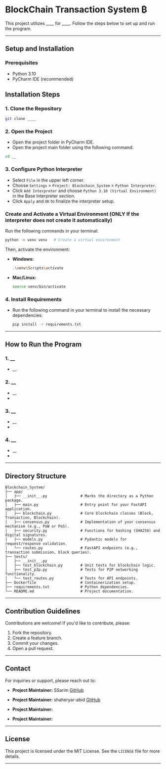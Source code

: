 # BlockChain Transaction System ₿

This project utilizes ____ for ____. Follow the steps below to set up and run the program.

---

## Setup and Installation

### Prerequisites
- Python 3.10
- PyCharm IDE (recommended)



## Installation Steps
### 1. **Clone the Repository**
   ```bash
   git clone ____
   ```
### 2. **Open the Project**
   - Open the project folder in PyCharm IDE.
   - Open the project main folder using the following command:
   ```bash
   cd __
   ```

### 3. **Configure Python Interpreter**
   - Select `File` in the upper left corner.
   - Choose `Settings` > `Project: Blockchain_System` > `Python Interpreter`.
   - Click `Add Interpreter` and choose `Python 3.10 (Virtual Environment)` in the Base Interpreter section.
   - Click `Apply` and `OK` to finalize the interpreter setup.

###  Create and Activate a Virtual Environment (ONLY If the interpreter does not create it automatically)
Run the following commands in your terminal:
```bash
python -m venv venv   # Create a virtual environment
```
Then, activate the environment:
- **Windows:**
  ```bash
  .\venv\Scripts\activate
  ```
- **Mac/Linux:**
  ```bash
  source venv/bin/activate
  ```

### 4. **Install Requirements**
   - Run the following command in your terminal to install the necessary dependencies:
     ```bash
     pip install -r requirements.txt
     ```

---

## How to Run the Program

### 1. __
- __

### 2. __
- __
- 
### 3. __
- __
- 

### 4. __
- __
- 

---

## **Directory Structure**
```
Blockchain_System/
├── app/
│   ├── __init__.py               # Marks the directory as a Python package.
│   ├── main.py                   # Entry point for your FastAPI application.
│   ├── blockchain.py             # Core blockchain classes (Block, Transaction, Blockchain).
│   ├── consensus.py              # Implementation of your consensus mechanism (e.g., PoW or PoS).
│   ├── security.py               # Functions for hashing (SHA256) and digital signatures.
│   ├── models.py                 # Pydantic models for request/response validation.
│   └── routes.py                 # FastAPI endpoints (e.g., transaction submission, block queries).
├── tests/
│   ├── __init__.py
│   ├── test_blockchain.py        # Unit tests for blockchain logic.
│   ├── test_p2p.py               # Tests for P2P networking functionality.
│   └── test_routes.py            # Tests for API endpoints.
├── Dockerfile                    # Containerization setup.
├── requirements.txt              # Python dependencies.
└── README.md                     # Project documentation.

```

---
## Contribution Guidelines
Contributions are welcome! If you'd like to contribute, please:
1. Fork the repository.
2. Create a feature branch.
3. Commit your changes.
4. Open a pull request.

---

## Contact
For inquiries or support, please reach out to:
- **Project Maintainer:**  SSarim
  [GitHub](https://github.com/SSarim)
- **Project Maintainer:**  shaheryar-abid 
  [GitHub](https://github.com/shaheryar-abid)
- **Project Maintainer:**  

- **Project Maintainer:**  
  

---
## **License**
This project is licensed under the MIT License. See the `LICENSE` file for more details.

---




